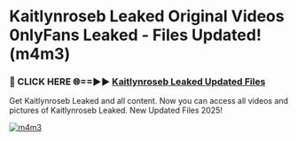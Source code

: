 # Kaitlynroseb Leaked Original Videos 0nlyFans Leaked - Files Updated! (m4m3)

<h3>🔴 CLICK HERE 🌐==►► <a href="https://tinyurl.com/x26r9saj" rel="nofollow">Kaitlynroseb Leaked Updated Files</a></h3>

Get Kaitlynroseb Leaked and all content. Now you can access all videos and pictures of Kaitlynroseb Leaked. New Updated Files 2025!

[![m4m3](https://i.imgur.com/LkgZPqh.gif)](https://tinyurl.com/x26r9saj)
